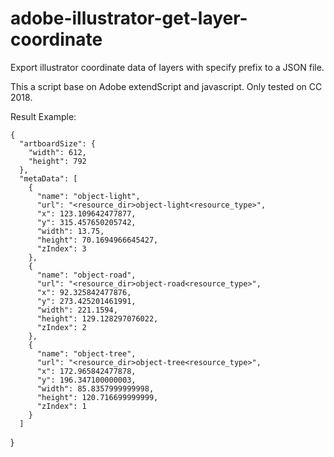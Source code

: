 # adobe-illustrator-get-layer-coordinate
Export illustrator coordinate data of layers with specify prefix to a JSON file.

This a script base on Adobe extendScript and javascript.
Only tested on CC 2018.


Result Example:
```
{
  "artboardSize": {
    "width": 612,
    "height": 792
  },
  "metaData": [
    {
      "name": "object-light",
      "url": "<resource_dir>object-light<resource_type>",
      "x": 123.109642477877,
      "y": 315.457650205742,
      "width": 13.75,
      "height": 70.1694966645427,
      "zIndex": 3
    },
    {
      "name": "object-road",
      "url": "<resource_dir>object-road<resource_type>",
      "x": 92.325842477876,
      "y": 273.425201461991,
      "width": 221.1594,
      "height": 129.128297076022,
      "zIndex": 2
    },
    {
      "name": "object-tree",
      "url": "<resource_dir>object-tree<resource_type>",
      "x": 172.965842477878,
      "y": 196.347100000003,
      "width": 85.8357999999998,
      "height": 120.716699999999,
      "zIndex": 1
    }
  ]
 ```
}


